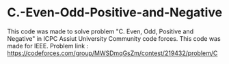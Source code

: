 # C.-Even-Odd-Positive-and-Negative
This code was made to solve problem "C. Even, Odd, Positive and Negative" in ICPC Assiut University Community code forces. This code was made for IEEE. Problem link : https://codeforces.com/group/MWSDmqGsZm/contest/219432/problem/C
